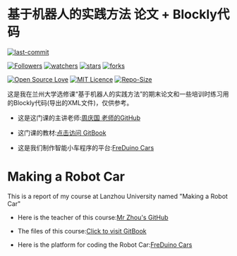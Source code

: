 # 基于机器人的实践方法 论文 + Blockly代码

[![last-commit](https://img.shields.io/github/last-commit/HollowMan6/Answers-for-My-LZU-UG-Courses)](../../../graphs/commit-activity)

[![Followers](https://img.shields.io/github/followers/HollowMan6?style=social)](https://github.com/HollowMan6?tab=followers)
[![watchers](https://img.shields.io/github/watchers/HollowMan6/Answers-for-My-LZU-UG-Courses?style=social)](../../../watchers)
[![stars](https://img.shields.io/github/stars/HollowMan6/Answers-for-My-LZU-UG-Courses?style=social)](../../../stargazers)
[![forks](https://img.shields.io/github/forks/HollowMan6/Answers-for-My-LZU-UG-Courses?style=social)](../../../network/members)

[![Open Source Love](https://badges.frapsoft.com/os/v1/open-source.svg?v=103)](https://hollowman6.github.io/fund.html)
[![MIT Licence](https://badges.frapsoft.com/os/mit/mit.svg?v=103)](https://opensource.org/licenses/mit-license.php)
[![Repo-Size](https://img.shields.io/github/repo-size/HollowMan6/Answers-for-My-LZU-UG-Courses.svg)](../../../archive/master.zip)

这是我在兰州大学选修课“基于机器人的实践方法”的期末论文和一些培训时练习用的Blockly代码(导出的XML文件)，仅供参考。

* 这是这门课的主讲老师:[周庆国 老师的GitHub](https://github.com/kinggolzu) 

* 这门课的教材:[点击访问 GitBook](https://kinggolzu.gitbooks.io/introduction-to-computer)

* 这是我们制作智能小车程序的平台:[FreDuino Cars](https://HollowMan6.github.io/FreDuino/index.htm)

# Making a Robot Car

This is a report of my course at Lanzhou University named "Making a Robot Car"

* Here is the teacher of this course:[Mr Zhou's GitHub](https://github.com/kinggolzu) 

* The files of this course:[Click to visit GitBook](https://kinggolzu.gitbooks.io/introduction-to-computer)

* Here is the platform for coding the Robot Car:[FreDuino Cars](https://HollowMan6.github.io/FreDuino/index.htm)
